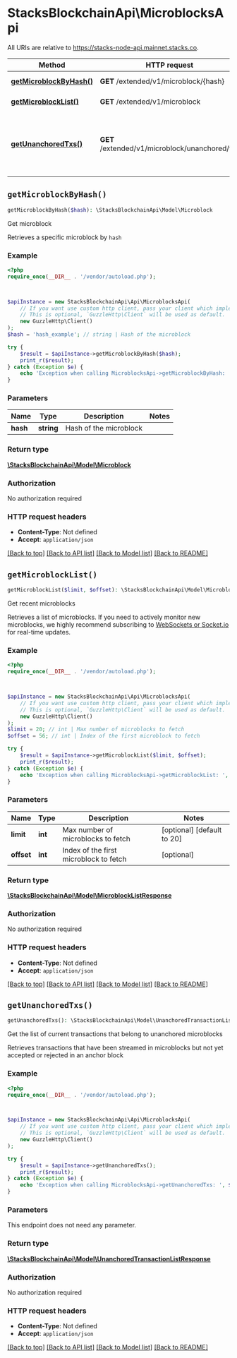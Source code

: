 # StacksBlockchainApi\MicroblocksApi

All URIs are relative to https://stacks-node-api.mainnet.stacks.co.

Method | HTTP request | Description
------------- | ------------- | -------------
[**getMicroblockByHash()**](MicroblocksApi.md#getMicroblockByHash) | **GET** /extended/v1/microblock/{hash} | Get microblock
[**getMicroblockList()**](MicroblocksApi.md#getMicroblockList) | **GET** /extended/v1/microblock | Get recent microblocks
[**getUnanchoredTxs()**](MicroblocksApi.md#getUnanchoredTxs) | **GET** /extended/v1/microblock/unanchored/txs | Get the list of current transactions that belong to unanchored microblocks


## `getMicroblockByHash()`

```php
getMicroblockByHash($hash): \StacksBlockchainApi\Model\Microblock
```

Get microblock

Retrieves a specific microblock by `hash`

### Example

```php
<?php
require_once(__DIR__ . '/vendor/autoload.php');



$apiInstance = new StacksBlockchainApi\Api\MicroblocksApi(
    // If you want use custom http client, pass your client which implements `GuzzleHttp\ClientInterface`.
    // This is optional, `GuzzleHttp\Client` will be used as default.
    new GuzzleHttp\Client()
);
$hash = 'hash_example'; // string | Hash of the microblock

try {
    $result = $apiInstance->getMicroblockByHash($hash);
    print_r($result);
} catch (Exception $e) {
    echo 'Exception when calling MicroblocksApi->getMicroblockByHash: ', $e->getMessage(), PHP_EOL;
}
```

### Parameters

Name | Type | Description  | Notes
------------- | ------------- | ------------- | -------------
 **hash** | **string**| Hash of the microblock |

### Return type

[**\StacksBlockchainApi\Model\Microblock**](../Model/Microblock.md)

### Authorization

No authorization required

### HTTP request headers

- **Content-Type**: Not defined
- **Accept**: `application/json`

[[Back to top]](#) [[Back to API list]](../../README.md#endpoints)
[[Back to Model list]](../../README.md#models)
[[Back to README]](../../README.md)

## `getMicroblockList()`

```php
getMicroblockList($limit, $offset): \StacksBlockchainApi\Model\MicroblockListResponse
```

Get recent microblocks

Retrieves a list of microblocks.  If you need to actively monitor new microblocks, we highly recommend subscribing to [WebSockets or Socket.io](https://github.com/hirosystems/stacks-blockchain-api/tree/master/client) for real-time updates.

### Example

```php
<?php
require_once(__DIR__ . '/vendor/autoload.php');



$apiInstance = new StacksBlockchainApi\Api\MicroblocksApi(
    // If you want use custom http client, pass your client which implements `GuzzleHttp\ClientInterface`.
    // This is optional, `GuzzleHttp\Client` will be used as default.
    new GuzzleHttp\Client()
);
$limit = 20; // int | Max number of microblocks to fetch
$offset = 56; // int | Index of the first microblock to fetch

try {
    $result = $apiInstance->getMicroblockList($limit, $offset);
    print_r($result);
} catch (Exception $e) {
    echo 'Exception when calling MicroblocksApi->getMicroblockList: ', $e->getMessage(), PHP_EOL;
}
```

### Parameters

Name | Type | Description  | Notes
------------- | ------------- | ------------- | -------------
 **limit** | **int**| Max number of microblocks to fetch | [optional] [default to 20]
 **offset** | **int**| Index of the first microblock to fetch | [optional]

### Return type

[**\StacksBlockchainApi\Model\MicroblockListResponse**](../Model/MicroblockListResponse.md)

### Authorization

No authorization required

### HTTP request headers

- **Content-Type**: Not defined
- **Accept**: `application/json`

[[Back to top]](#) [[Back to API list]](../../README.md#endpoints)
[[Back to Model list]](../../README.md#models)
[[Back to README]](../../README.md)

## `getUnanchoredTxs()`

```php
getUnanchoredTxs(): \StacksBlockchainApi\Model\UnanchoredTransactionListResponse
```

Get the list of current transactions that belong to unanchored microblocks

Retrieves transactions that have been streamed in microblocks but not yet accepted or rejected in an anchor block

### Example

```php
<?php
require_once(__DIR__ . '/vendor/autoload.php');



$apiInstance = new StacksBlockchainApi\Api\MicroblocksApi(
    // If you want use custom http client, pass your client which implements `GuzzleHttp\ClientInterface`.
    // This is optional, `GuzzleHttp\Client` will be used as default.
    new GuzzleHttp\Client()
);

try {
    $result = $apiInstance->getUnanchoredTxs();
    print_r($result);
} catch (Exception $e) {
    echo 'Exception when calling MicroblocksApi->getUnanchoredTxs: ', $e->getMessage(), PHP_EOL;
}
```

### Parameters

This endpoint does not need any parameter.

### Return type

[**\StacksBlockchainApi\Model\UnanchoredTransactionListResponse**](../Model/UnanchoredTransactionListResponse.md)

### Authorization

No authorization required

### HTTP request headers

- **Content-Type**: Not defined
- **Accept**: `application/json`

[[Back to top]](#) [[Back to API list]](../../README.md#endpoints)
[[Back to Model list]](../../README.md#models)
[[Back to README]](../../README.md)
